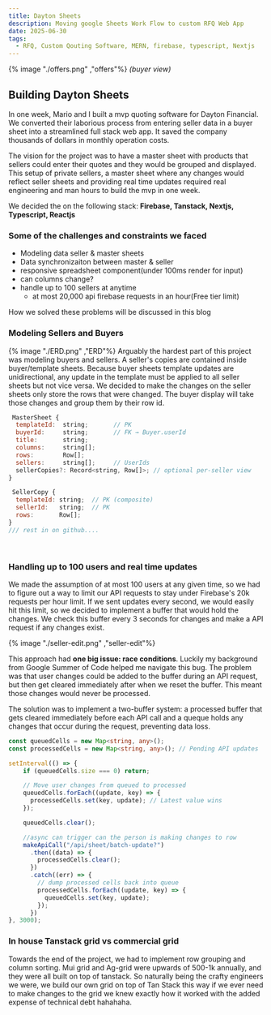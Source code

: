 ```yaml
---
title: Dayton Sheets
description: Moving google Sheets Work Flow to custom RFQ Web App 
date: 2025-06-30
tags:
  - RFQ, Custom Qouting Software, MERN, firebase, typescript, Nextjs
---
```


{% image "./offers.png" ,"offers"%}
*(buyer view)*
## Building Dayton Sheets
In one week, Mario and I built a mvp quoting software for Dayton Financial. We converted their laborious process from entering seller data in a buyer sheet into a streamlined full stack web app. It saved the company thousands of dollars in monthly operation costs. 

The vision for the project was to have a master sheet with products that sellers could enter their quotes and they would be grouped and displayed. This setup of private sellers, a master sheet where any changes would reflect seller sheets and providing real time updates required real engineering and man hours to build the mvp in one week.

We decided the on the following stack: **Firebase, Tanstack, Nextjs, Typescript, Reactjs**

### Some of the challenges and constraints we faced 
- Modeling data seller & master sheets
- Data synchronizaiton between master & seller
- responsive spreadsheet component(under 100ms render for input)
- can columns change?
- handle up to 100 sellers at anytime
    - at most 20,000 api firebase requests in an hour(Free tier limit)  

How we solved these problems will be discussed in this blog

### Modeling Sellers and Buyers

{% image "./ERD.png" ,"ERD"%}
Arguably the hardest part of this project was modeling buyers and sellers. A seller's copies are contained inside buyer/template sheets. Because buyer sheets template updates are unidirectional, any update in the template must be applied to all seller sheets but not vice versa.
We decided to make the changes on the seller sheets only store the rows that were changed. The buyer display will take those changes and group them by their row id.

``` javascript
 MasterSheet {
  templateId:  string;       // PK
  buyerId:     string;       // FK → Buyer.userId
  title:       string;
  columns:     string[];
  rows:        Row[];
  sellers:     string[];     // UserIds
  sellerCopies?: Record<string, Row[]>; // optional per-seller view
}

 SellerCopy {
  templateId: string;  // PK (composite)
  sellerId:   string;  // PK
  rows:       Row[];
}
/// rest in on github....
```
<br />

### Handling up to 100 users and real time updates
We made the assumption of at most 100 users at any given time, so we had to figure out a way to limit our API requests to stay under Firebase's 20k requests per hour limit. If we sent updates every second, we would easily hit this limit, so we decided to implement a buffer that would hold the changes. We check this buffer every 3 seconds for changes and make a API request if any changes exist.

{% image "./seller-edit.png" ,"seller-edit"%}

This approach had **one big issue: race conditions**. Luckily my background from Google Summer of Code helped me navigate this bug. The problem was that user changes could be added to the buffer during an API request, but then get cleared immediately after when we reset the buffer. This meant those changes would never be processed.

The solution was to implement a two-buffer system: a processed buffer that gets cleared immediately before each API call and a queque holds any changes that occur during the request, preventing data loss.

``` typescript
const queuedCells = new Map<string, any>();
const processedCells = new Map<string, any>(); // Pending API updates

setInterval(() => {
    if (queuedCells.size === 0) return;

    // Move user changes from queued to processed
    queuedCells.forEach((update, key) => {
      processedCells.set(key, update); // Latest value wins
    });

    queuedCells.clear();

    //async can trigger can the person is making changes to row
    makeApiCall("/api/sheet/batch-update?")
      .then((data) => {
        processedCells.clear();
      })
      .catch((err) => {
        // dump processed cells back into queue  
        processedCells.forEach((update, key) => {
          queuedCells.set(key, update); 
        });
      })
}, 3000);
```
### In house Tanstack grid vs commercial grid

Towards the end of the project, we had to implement row grouping and column sorting. Mui grid and Ag-grid were upwards of 500-1k annually, and they were all built on top of tanstack. So naturally being the crafty engineers we were, we build our own grid on top of Tan Stack this way if we ever need to make changes to the grid we knew exactly how it worked with the added expense of technical debt hahahaha.